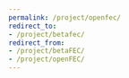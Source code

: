 ```yaml
---
permalink: /project/openfec/
redirect_to:
- /project/betafec/
redirect_from:
- /project/betaFEC/
- /project/openFEC/
---
```


